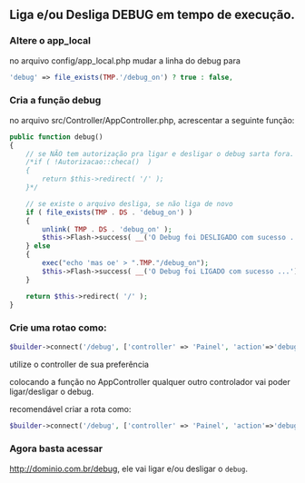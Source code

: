 ## Liga e/ou Desliga DEBUG em tempo de execução.

### Altere o app_local

no arquivo config/app_local.php mudar a linha do debug para
```php
'debug' => file_exists(TMP.'/debug_on') ? true : false,
```

### Cria a função debug
no arquivo src/Controller/AppController.php, acrescentar a seguinte função:

```php
public function debug()
{
    // se NÃO tem autorização pra ligar e desligar o debug sarta fora.
    /*if ( !Autorizacao::checa()  )
    {
        return $this->redirect( '/' );
    }*/

    // se existe o arquivo desliga, se não liga de novo
    if ( file_exists(TMP . DS . 'debug_on') )
    {
        unlink( TMP . DS . 'debug_on' );
        $this->Flash->success( __('O Debug foi DESLIGADO com sucesso ...') );
    } else
    {
        exec("echo 'mas oe' > ".TMP."/debug_on");
        $this->Flash->success( __('O Debug foi LIGADO com sucesso ...') );
    }

    return $this->redirect( '/' );
}
```

### Crie uma rotao como:

```php
$builder->connect('/debug', ['controller' => 'Painel', 'action'=>'debug'] );
```

utilize o controller de sua preferência

colocando a função no AppController qualquer outro controlador vai poder ligar/desligar o debug.

recomendável criar a rota como:

```php
$builder->connect('/debug', ['controller' => 'Painel', 'action'=>'debug'] );
```

### Agora basta acessar

http://dominio.com.br/debug, ele vai ligar e/ou desligar o `debug`.
